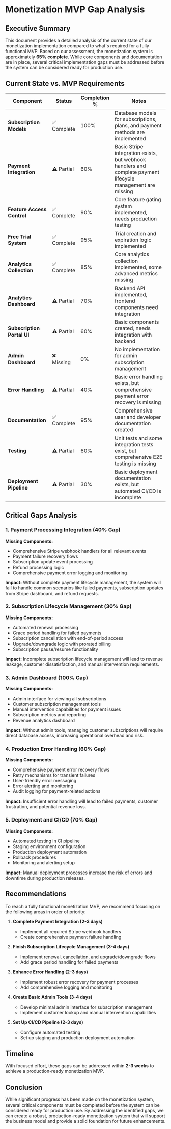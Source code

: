 # Monetization MVP Gap Analysis

## Executive Summary

This document provides a detailed analysis of the current state of our monetization implementation compared to what's required for a fully functional MVP. Based on our assessment, the monetization system is approximately **65% complete**. While core components and documentation are in place, several critical implementation gaps must be addressed before the system can be considered ready for production use.

## Current State vs. MVP Requirements

| Component | Status | Completion % | Notes |
|-----------|--------|--------------|-------|
| **Subscription Models** | ✅ Complete | 100% | Database models for subscriptions, plans, and payment methods are implemented |
| **Payment Integration** | ⚠️ Partial | 60% | Basic Stripe integration exists, but webhook handlers and complete payment lifecycle management are missing |
| **Feature Access Control** | ✅ Complete | 90% | Core feature gating system implemented, needs production testing |
| **Free Trial System** | ✅ Complete | 95% | Trial creation and expiration logic implemented |
| **Analytics Collection** | ✅ Complete | 85% | Core analytics collection implemented, some advanced metrics missing |
| **Analytics Dashboard** | ⚠️ Partial | 70% | Backend API implemented, frontend components need integration |
| **Subscription Portal UI** | ⚠️ Partial | 60% | Basic components created, needs integration with backend |
| **Admin Dashboard** | ❌ Missing | 0% | No implementation for admin subscription management |
| **Error Handling** | ⚠️ Partial | 40% | Basic error handling exists, but comprehensive payment error recovery is missing |
| **Documentation** | ✅ Complete | 95% | Comprehensive user and developer documentation created |
| **Testing** | ⚠️ Partial | 60% | Unit tests and some integration tests exist, but comprehensive E2E testing is missing |
| **Deployment Pipeline** | ⚠️ Partial | 30% | Basic deployment documentation exists, but automated CI/CD is incomplete |

## Critical Gaps Analysis

### 1. Payment Processing Integration (40% Gap)

**Missing Components:**
- Comprehensive Stripe webhook handlers for all relevant events
- Payment failure recovery flows
- Subscription update event processing
- Refund processing logic
- Comprehensive payment error logging and monitoring

**Impact:** Without complete payment lifecycle management, the system will fail to handle common scenarios like failed payments, subscription updates from Stripe dashboard, and refund requests.

### 2. Subscription Lifecycle Management (30% Gap)

**Missing Components:**
- Automated renewal processing
- Grace period handling for failed payments
- Subscription cancellation with end-of-period access
- Upgrade/downgrade logic with prorated billing
- Subscription pause/resume functionality

**Impact:** Incomplete subscription lifecycle management will lead to revenue leakage, customer dissatisfaction, and manual intervention requirements.

### 3. Admin Dashboard (100% Gap)

**Missing Components:**
- Admin interface for viewing all subscriptions
- Customer subscription management tools
- Manual intervention capabilities for payment issues
- Subscription metrics and reporting
- Revenue analytics dashboard

**Impact:** Without admin tools, managing customer subscriptions will require direct database access, increasing operational overhead and risk.

### 4. Production Error Handling (60% Gap)

**Missing Components:**
- Comprehensive payment error recovery flows
- Retry mechanisms for transient failures
- User-friendly error messaging
- Error alerting and monitoring
- Audit logging for payment-related actions

**Impact:** Insufficient error handling will lead to failed payments, customer frustration, and potential revenue loss.

### 5. Deployment and CI/CD (70% Gap)

**Missing Components:**
- Automated testing in CI pipeline
- Staging environment configuration
- Production deployment automation
- Rollback procedures
- Monitoring and alerting setup

**Impact:** Manual deployment processes increase the risk of errors and downtime during production releases.

## Recommendations

To reach a fully functional monetization MVP, we recommend focusing on the following areas in order of priority:

1. **Complete Payment Integration (2-3 days)**
   - Implement all required Stripe webhook handlers
   - Create comprehensive payment failure handling

2. **Finish Subscription Lifecycle Management (3-4 days)**
   - Implement renewal, cancellation, and upgrade/downgrade flows
   - Add grace period handling for failed payments

3. **Enhance Error Handling (2-3 days)**
   - Implement robust error recovery for payment processes
   - Add comprehensive logging and monitoring

4. **Create Basic Admin Tools (3-4 days)**
   - Develop minimal admin interface for subscription management
   - Implement customer lookup and manual intervention capabilities

5. **Set Up CI/CD Pipeline (2-3 days)**
   - Configure automated testing
   - Set up staging and production deployment automation

## Timeline

With focused effort, these gaps can be addressed within **2-3 weeks** to achieve a production-ready monetization MVP.

## Conclusion

While significant progress has been made on the monetization system, several critical components must be completed before the system can be considered ready for production use. By addressing the identified gaps, we can create a robust, production-ready monetization system that will support the business model and provide a solid foundation for future enhancements.
